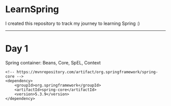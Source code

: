 # LearnSpring
I created this repository to track my journey to learning Spring :)

---
# Day 1

Spring container: Beans, Core, SpEL, Context

````
<!-- https://mvnrepository.com/artifact/org.springframework/spring-core -->
<dependency>
    <groupId>org.springframework</groupId>
    <artifactId>spring-core</artifactId>
    <version>5.3.9</version>
</dependency>
````


